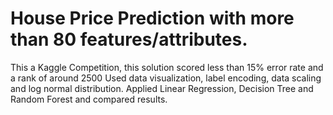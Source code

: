 # House Price Prediction with more than 80 features/attributes.
This a Kaggle Competition, this solution scored less than 15% error rate and a rank of around 2500
Used data visualization, label encoding, data scaling and log normal distribution.
Applied Linear Regression, Decision Tree and Random Forest and compared results.
